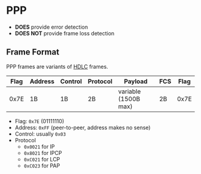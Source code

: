 # PPP

- **DOES** provide error detection
- **DOES NOT** provide frame loss detection

## Frame Format

PPP frames are variants of [HDLC](./HDLC) frames.

| Flag | Address | Control | Protocol | Payload              | FCS | Flag |
| ---- | ------- | ------- | -------- | -------------------- | --- | ---- |
| 0x7E | 1B      | 1B      | 2B       | variable (1500B max) | 2B  | 0x7E |

- Flag: `0x7E` (01111110)
- Address: `0xFF` (peer-to-peer, address makes no sense)
- Control: usually `0x03`
- Protocol
  - `0x0021` for IP
  - `0x8021` for IPCP
  - `0xC021` for LCP
  - `0xC023` for PAP
